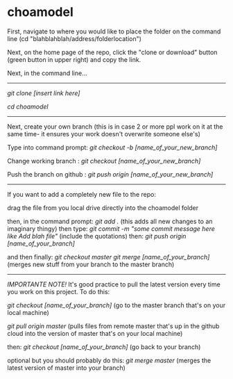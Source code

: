 # choamodel

First, navigate to where you would like to place the folder on the command line (cd "blahblahblah/address/folderlocation")

Next, on the home page of the repo, click the "clone or download" button (green button in upper right) and copy the link.

Next, in the command line...

*********************************

*git clone [insert link here]*

*cd choamodel*

*********************************

Next, create your own branch (this is in case 2 or more ppl work on it at the same time- it ensures your work doesn't overwrite someone else's)

Type into command prompt:
*git checkout -b [name_of_your_new_branch]*

Change working branch :
*git checkout [name_of_your_new_branch]*

Push the branch on github :
*git push origin [name_of_your_new_branch]*

*********************************

If you want to add a completely new file to the repo:

drag the file from you local drive directly into the choamodel folder

then, in the command prompt:
*git add .* (this adds all new changes to an imaginary thingy)
then type:
*git commit -m "some commit message here like Add blah file"* (include the quotations)
then:
*git push origin [name_of_your_branch]*

and then finally:
*git checkout master*
*git merge [name_of_your_branch]* (merges new stuff from your branch to the master branch)

*********************************

*IMPORTANTE NOTE!* It's good practice to pull the latest version every time you work on this project. 
To do this:

*git checkout [name_of_your_branch]* (go to the master branch that's on your local machine)

*git pull origin master* (pulls files from remote master that's up in the github cloud into the version of master that's on your local machine)

then:
*git checkout [name_of_your_branch]* (go back to your branch)

optional but you should probably do this:
*git merge master* (merges the latest version of master into your branch)



